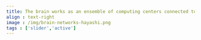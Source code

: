 ```yaml
---
title: The brain works as an ensemble of computing centers connected to each others via active cables
align : text-right
image : /img/brain-networks-hayashi.png
tags : ['slider','active']
---
```

